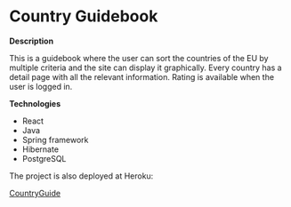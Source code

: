 # Country Guidebook

**Description**

This is a guidebook where the user can sort the countries of the EU by multiple criteria and the site can display it graphically. Every country has a detail page with all the relevant information. Rating is available when the user is logged in.

**Technologies**

   - React
   - Java
   - Spring framework
   - Hibernate
   - PostgreSQL
      


The project is also deployed at Heroku:

[CountryGuide](https://country-guidebook.herokuapp.com/)
